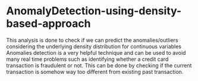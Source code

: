 # AnomalyDetection-using-density-based-approach
This analysis is done to check if we can predict the anomalies/outliers considering the underlying density distribution for continuous variables  
Anomalies detection is a very helpful technique and can be used to avoid many real time problems such as identifying whether a credit card transaction is fraudulent or not. This can be done by checking if the current transaction is somehow way too different from existing past transaction.
